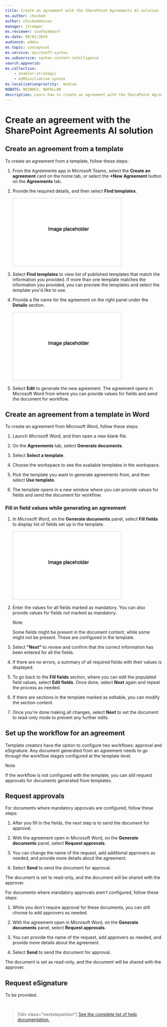 ```yaml
---
title: Create an agreement with the SharePoint Agreements AI solution
ms.author: chucked
author: chuckedmonson
manager: jtremper
ms.reviewer: ssathyamoort
ms.date: 09/01/2024
audience: admin
ms.topic: conceptual
ms.service: microsoft-syntex
ms.subservice: syntex-content-intelligence
search.appverid: 
ms.collection: 
    - enabler-strategic
    - m365initiative-syntex
ms.localizationpriority:  medium
ROBOTS: NOINDEX, NOFOLLOW
description: Learn how to create an agreement with the SharePoint Agreements AI solution.
---
```


# Create an agreement with the SharePoint Agreements AI solution

## Create an agreement from a template

To create an agreement from a template, follow these steps:

1. From the Agreements app in Microsoft Teams, select the **Create an agreement** card on the home tab, or select the **+New Agreement** button on the **Agreements** tab.

2. Provide the required details, and then select **Find templates**.

   ![A screenshot of <describe the screenshot>.](../../media/content-understanding/agreements-placeholder.png)

3. Select **Find templates** to view list of published templates that match the information you provided. If more than one template matches the information you provided, you can preview the templates and select the template you'd like to use.

4. Provide a file name for the agreement on the right panel under the **Details** section.

   ![A screenshot of <describe the screenshot>.](../../media/content-understanding/agreements-placeholder.png)

5. Select **Edit** to generate the new agreement. The agreement opens in Microsoft Word from where you can provide values for fields and send the document for workflow.

## Create an agreement from a template in Word

To create an agreement from Microsoft Word, follow these steps:

1. Launch Microsoft Word, and then open a new blank file.

2. On the **Agreements** tab, select **Generate documents**.

3. Select **Select a template**.

4. Choose the workspace to see the available templates in the workspace.

5. Pick the template you want to generate agreements from, and then select **Use template**.

6. The template opens in a new window where you can provide values for fields and send the document for workflow.

### Fill in field values while generating an agreement

1. In Microsoft Word, on the **Generate documents** panel, select **Fill fields**  to display list of fields set up in the template.

   ![A screenshot of <describe the screenshot>.](../../media/content-understanding/agreements-placeholder.png)

2. Enter the values for all fields marked as mandatory. You can also provide values for fields not marked as mandatory.

    > [!NOTE]
    > Some fields might be present in the document content, while some might not be present. These are configured in the template.

3. Select **"Next"** to review and confirm that the correct information has been entered for all the fields.

4. If there are no errors, a summary of all required fields with their values is displayed.

5. To go back to the **Fill fields** section, where you can edit the populated field values, select **Edit fields**. Once done, select **Next** again and repeat the process as needed.  

6. If there are sections in the template marked as editable, you can modify the section content.

7. Once you're done making all changes, select **Next** to set the document to read-only mode to prevent any further edits.

## Set up the workflow for an agreement

Template creators have the option to configure two workflows: approval and eSignature. Any document generated from an agreement needs to go through the workflow stages configured at the template level.

> [!NOTE]
> If the workflow is not configured with the template, you can still request approvals for documents generated from templates.

## Request approvals

For documents where mandatory approvals are configured, follow these steps:

1. After you fill in the fields, the next step is to send the document for approval.

2. With the agreement open in Microsoft Word, on the **Generate documents** panel, select **Request approvals**.

3. You can change the name of the request, add additional approvers as needed, and provide more details about the agreement.

4. Select **Send** to send the document for approval.

The document is set to read-only, and the document will be shared with the approver.

For documents where mandatory approvals aren't configured, follow these steps:

1. While you don't require approval for these documents, you can still choose to add approvers as needed.

2. With the agreement open in Microsoft Word, on the **Generate documents** panel, select **Request approvals**.

3. You can provide the name of the request, add approvers as needed, and provide more details about the agreement.

4. Select **Send** to send the document for approval.

The document is set as read-only, and the document will be shared with the approver.

## Request eSignature

To be provided.

<br>

> [!div class="nextstepaction"]
> [See the complete list of help documentation.](agreements-overview.md#help-documentation)